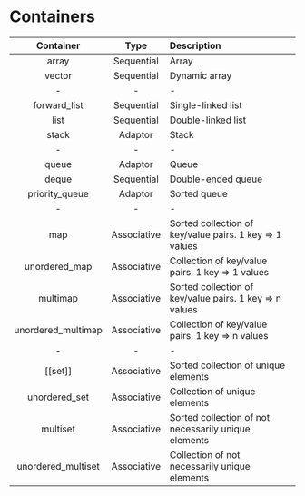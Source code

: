 # Containers

|     Container      |    Type     | Description                                             |
| :----------------: | :---------: | :------------------------------------------------------ |
|       array        | Sequential  | Array                                                   |
|       vector       | Sequential  | Dynamic array                                           |
|         -          |      -      | -                                                       |
|    forward_list    | Sequential  | Single-linked list                                      |
|        list        | Sequential  | Double-linked list                                      |
|       stack        |   Adaptor   | Stack                                                   |
|         -          |      -      | -                                                       |
|       queue        |   Adaptor   | Queue                                                   |
|       deque        | Sequential  | Double-ended queue                                      |
|   priority_queue   |   Adaptor   | Sorted queue                                            |
|         -          |      -      | -                                                       |
|        map         | Associative | Sorted collection of key/value pairs. 1 key => 1 values |
|   unordered_map    | Associative | Collection of key/value pairs. 1 key => 1 values        |
|      multimap      | Associative | Sorted collection of key/value pairs. 1 key => n values |
| unordered_multimap | Associative | Collection of key/value pairs. 1 key => n values        |
|         -          |      -      | -                                                       |
|      [[set]]       | Associative | Sorted collection of unique elements                    |
|   unordered_set    | Associative | Collection of unique elements                           |
|      multiset      | Associative | Sorted collection of not necessarily unique elements    |
| unordered_multiset | Associative | Collection of not necessarily unique elements           |

